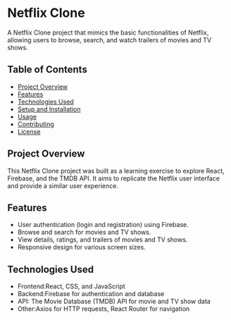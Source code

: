 # Netflix Clone

A Netflix Clone project that mimics the basic functionalities of Netflix, allowing users to browse, search, and watch trailers of movies and TV shows.

## Table of Contents
- [Project Overview](#project-overview)
- [Features](#features)
- [Technologies Used](#technologies-used)
- [Setup and Installation](#setup-and-installation)
- [Usage](#usage)
- [Contributing](#contributing)
- [License](#license)

## Project Overview
This Netflix Clone project was built as a learning exercise to explore React, Firebase, and the TMDB API. It aims to replicate the Netflix user interface and provide a similar user experience.

## Features
- User authentication (login and registration) using Firebase.
- Browse and search for movies and TV shows.
- View details, ratings, and trailers of movies and TV shows.
- Responsive design for various screen sizes.

## Technologies Used
- Frontend:React, CSS, and JavaScript
- Backend:Firebase for authentication and database
- API: The Movie Database (TMDB) API for movie and TV show data
- Other:Axios for HTTP requests, React Router for navigation
